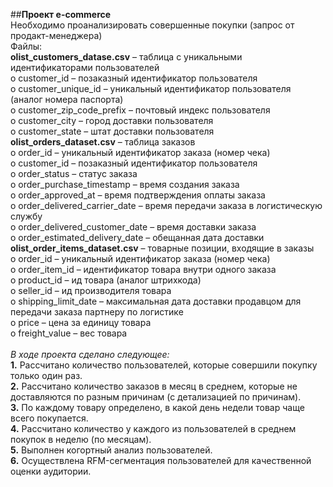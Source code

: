 ##**Проект e-commerce**
<br>Необходимо проанализировать совершенные покупки (запрос от продакт-менеджера)
<br>Файлы:
<br>**olist_customers_datase.csv** – таблица с уникальными идентификаторами пользователей
<br>o	customer_id – позаказный идентификатор пользователя
<br>o	customer_unique_id –  уникальный идентификатор пользователя  (аналог номера паспорта)
<br>o	customer_zip_code_prefix –  почтовый индекс пользователя
<br>o	customer_city –  город доставки пользователя
<br>o	customer_state –  штат доставки пользователя
<br>**olist_orders_dataset.csv** –  таблица заказов
<br>o	order_id –  уникальный идентификатор заказа (номер чека)
<br>o	customer_id –  позаказный идентификатор пользователя
<br>o	order_status –  статус заказа
<br>o	order_purchase_timestamp –  время создания заказа
<br>o	order_approved_at –  время подтверждения оплаты заказа
<br>o	order_delivered_carrier_date –  время передачи заказа в логистическую службу
<br>o	order_delivered_customer_date –  время доставки заказа
<br>o	order_estimated_delivery_date –  обещанная дата доставки
<br>**olist_order_items_dataset.csv** –  товарные позиции, входящие в заказы
<br>o	order_id –  уникальный идентификатор заказа (номер чека)
<br>o	order_item_id –  идентификатор товара внутри одного заказа
<br>o	product_id –  ид товара (аналог штрихкода)
<br>o	seller_id – ид производителя товара
<br>o	shipping_limit_date –  максимальная дата доставки продавцом для передачи заказа партнеру по логистике
<br>o	price –  цена за единицу товара
<br>o	freight_value –  вес товара
<br>
<br>*В ходе проекта сделано следующее:*
<br>**1.** Рассчитано количество пользователей, которые совершили покупку только один раз.
<br>**2.** Рассчитано количество заказов в месяц в среднем, которые не доставляются по разным причинам (с детализацией по причинам).
<br>**3.** По каждому товару определено, в какой день недели товар чаще всего покупается.
<br>**4.** Рассчитано количество у каждого из пользователей в среднем покупок в неделю (по месяцам).
<br>**5.** Выполнен когортный анализ пользователей.
<br>**6.** Осуществлена RFM-сегментация пользователей для качественной оценки аудитории. 

